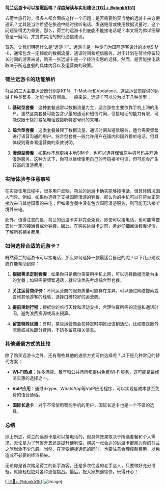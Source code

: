 **荷兰远游卡可以接電話嗎？深度解读与实用建议[[TG💪+ @donk5151](https://t.me/s/donk5151)]**

去荷兰旅行时，很多人都会面临这样一个问题：是否需要购买当地的远游卡来方便通讯？尤其是当你希望在旅途中随时接听电话、发送短信或使用数据流量时，这个问题显得尤为重要。那么，荷兰的远游卡到底能不能接电话呢？本文将为你详细解答这一疑问，并提供实用的旅行通信建议。

首先，让我们明确什么是“远游卡”。远游卡是一种专门为国际游客设计的本地SIM卡，通常包含一定额度的数据流量、通话时间和短信服务。对于计划在荷兰停留较长时间的游客来说，购买一张远游卡是一个经济实惠的选择。然而，是否能接电话取决于所选套餐的具体内容以及运营商的政策。

### 荷兰远游卡的功能解析

荷兰的三大主要运营商分别是KPN、T-Mobile和Vodafone。这些运营商提供的远游卡种类繁多，功能也各有侧重。一般来说，远游卡可以分为以下几种类型：

1. **基础型套餐**：这种套餐通常以数据流量为主，适合那些主要依靠手机上网的用户。虽然这类套餐可能包含少量的通话和短信时间，但接电话的能力有限，可能仅限于拨打紧急电话或接听特定号码的来电。

2. **综合型套餐**：这类套餐兼顾了数据流量、通话时间和短信服务，适合需要频繁进行语音沟通的用户。综合型套餐一般允许用户在国内和国外接听电话，但具体规则需查看运营商的条款说明。

3. **漫游型套餐**：如果你不想更换本地SIM卡，也可以选择保留原手机号码并开通漫游服务。这种方式下，你可以继续使用自己的号码接听电话，但可能会产生较高的漫游费用。

### 实际体验与注意事项

在实际使用过程中，很多用户反映，荷兰的远游卡确实能够接电话，但具体情况因人而异。例如，如果你选择了支持国际漫游的套餐，那么你的手机可以在荷兰正常接收来自其他国家的来电；但如果套餐中没有包含国际漫游服务，则可能无法接听境外来电。

此外，值得注意的是，荷兰的远游卡并非完全免费。即使可以接电话，也可能需要支付一定的接通费或分钟费。因此，在购买远游卡之前，务必仔细阅读套餐详情，了解所有相关费用。

### 如何选择合适的远游卡？

既然荷兰的远游卡可以接电话，那么如何选择一款最适合自己的呢？以下几点建议或许能帮助到你：

1. **根据需求定制套餐**：如果你只是偶尔需要用手机上网，可以选择数据流量为主的套餐；如果需要频繁通话，就应该优先考虑综合型套餐。

2. **关注运营商评价**：不同运营商的服务质量可能存在差异。可以通过网络搜索或咨询其他游客的经验，选择口碑较好的运营商。

3. **提前规划行程**：根据你的旅行天数和活动安排，合理估算所需的流量和通话时间，避免浪费资源或超出预算。

4. **留意特殊优惠**：有时，某些运营商会在特定时期推出促销活动，比如赠送额外流量或减免部分费用，不妨多留意相关信息。

### 其他通信方式的比较

除了购买远游卡之外，还有哪些其他的通信方式可供选择呢？以下是几种常见的替代方案：

- **Wi-Fi热点**：许多酒店、餐厅和公共场所都提供免费Wi-Fi服务，这可能是最经济实惠的选择之一。
  
- **VoIP应用**：通过Skype、WhatsApp等VoIP应用程序，可以实现低成本甚至免费的语音通话。

- **国际长途卡**：对于不常使用智能手机的用户，国际长途卡也是一个不错的选择。

### 总结

综上所述，荷兰的远游卡是可以接电话的，但具体效果取决于所选套餐和个人需求。无论是为了节省开支还是提升便利性，购买一张合适的远游卡都能为你的荷兰之旅增添不少乐趣。当然，在享受便捷通讯的同时，也要注意合理控制费用，以免造成不必要的经济损失。

无论你是首次踏足荷兰的新手游客，还是多次往返的老手达人，只要做好充分准备，就能轻松应对各种通信挑战。最后，祝大家旅途愉快，玩得开心！

[[TG💪+ @donk5151](https://t.me/s/donk5151) ![Image](https://i.postimg.cc/rwNCRYN7/Snipaste-2025-04-30-17-27-05.png)]